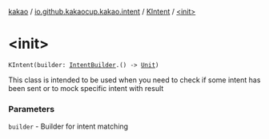 [kakao](../../index.md) / [io.github.kakaocup.kakao.intent](../index.md) / [KIntent](index.md) / [&lt;init&gt;](./-init-.md)

# &lt;init&gt;

`KIntent(builder: `[`IntentBuilder`](../-intent-builder/index.md)`.() -> `[`Unit`](https://kotlinlang.org/api/latest/jvm/stdlib/kotlin/-unit/index.html)`)`

This class is intended to be used when you need to check if some intent has been sent
or to mock specific intent with result

### Parameters

`builder` - Builder for intent matching